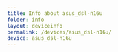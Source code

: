 ```yaml
---
title: Info about asus_dsl-n16u
folder: info
layout: deviceinfo
permalink: /devices/asus_dsl-n16u/
device: asus_dsl-n16u
---
```

